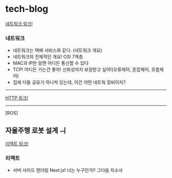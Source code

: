 # tech-blog

  

[네트워크 링크!](네트워크.md)

### 네트워크

- 네트워크는 택배 서비스와 같다. (네트워크 개요)
- 네트워크의 전체적인 개요! OSI 7계층
- MAC과 IP만 알면 어디든 통신할 수 있다
- TCP! 어디든 가는건 좋아! 신뢰성까지 보장받고 싶어!(오류제어, 혼잡제어, 흐름제어)
- 집에 다들 공유기 하나씩 있는데, 이건 어떤 네트웍 장비이지?

---

[HTTP 링크!](HTTP.md)


---
[ROS]

자율주행 로봇 설계 ㅢ
---

[리엑트 링크!](react/서버_사이드_렌더링_Next.js.md)

### 리액트

- 서버 사이드 렌더링 Next.js! 너는 누구인가!!
그다음
자소사
